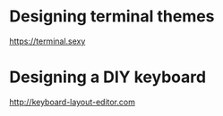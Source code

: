 # Designing terminal themes
https://terminal.sexy

# Designing a DIY keyboard
http://keyboard-layout-editor.com

